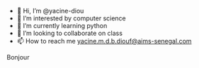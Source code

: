 - 👋 Hi, I’m @yacine-diou
- 👀 I’m interested by computer science
- 🌱 I’m currently learning python
- 💞️ I’m looking to collaborate on class
- 📫 How to reach me yacine.m.d.b.diouf@aims-senegal.com

<!---
yacine-diou/yacine-diou is a ✨ special ✨ repository because its `README.md` (this file) appears on your GitHub profile.
You can click the Preview link to take a look at your changes.
--->Bonjour 
